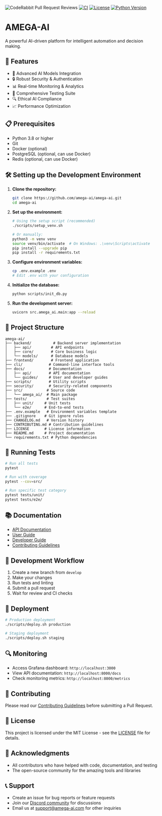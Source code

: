 ![CodeRabbit Pull Request Reviews](https://img.shields.io/coderabbit/prs/github/amega-ai/amega-ai?utm_source=oss&utm_medium=github&utm_campaign=amega-ai%2Famega-ai&labelColor=171717&color=FF570A&link=https%3A%2F%2Fcoderabbit.ai&label=CodeRabbit+Reviews)
[![CI](https://github.com/amega-ai/amega-ai/actions/workflows/ci.yml/badge.svg)](https://github.com/amega-ai/amega-ai/actions/workflows/ci.yml)
[![License](https://img.shields.io/badge/License-MIT-blue.svg)](LICENSE)
[![Python Version](https://img.shields.io/badge/python-3.8%2B-blue)](https://www.python.org/downloads/)

# AMEGA-AI

A powerful AI-driven platform for intelligent automation and decision making.

## 🚀 Features

- 🤖 Advanced AI Models Integration
- 🔒 Robust Security & Authentication
- 📊 Real-time Monitoring & Analytics
- 🧪 Comprehensive Testing Suite
- 🔍 Ethical AI Compliance
- 📈 Performance Optimization

## 📋 Prerequisites

- Python 3.8 or higher
- Git
- Docker (optional)
- PostgreSQL (optional, can use Docker)
- Redis (optional, can use Docker)

## 🛠️ Setting up the Development Environment

1. **Clone the repository:**
   ```bash
   git clone https://github.com/amega-ai/amega-ai.git
   cd amega-ai
   ```

2. **Set up the environment:**
   ```bash
   # Using the setup script (recommended)
   ./scripts/setup_venv.sh

   # Or manually:
   python3 -m venv venv
   source venv/bin/activate  # On Windows: .\venv\Scripts\activate
   pip install --upgrade pip
   pip install -r requirements.txt
   ```

3. **Configure environment variables:**
   ```bash
   cp .env.example .env
   # Edit .env with your configuration
   ```

4. **Initialize the database:**
   ```bash
   python scripts/init_db.py
   ```

5. **Run the development server:**
   ```bash
   uvicorn src.amega_ai.main:app --reload
   ```

## 📁 Project Structure

```
amega-ai/
├── backend/          # Backend server implementation
│   ├── api/         # API endpoints
│   ├── core/        # Core business logic
│   └── models/      # Database models
├── frontend/        # Frontend application
├── cli/            # Command-line interface tools
├── docs/           # Documentation
│   ├── api/        # API documentation
│   └── guides/     # User and developer guides
├── scripts/        # Utility scripts
├── security/       # Security-related components
├── src/           # Source code
│   └── amega_ai/  # Main package
├── tests/         # Test suites
│   ├── unit/     # Unit tests
│   └── e2e/      # End-to-end tests
├── .env.example   # Environment variables template
├── .gitignore    # Git ignore rules
├── CHANGELOG.md   # Version history
├── CONTRIBUTING.md # Contribution guidelines
├── LICENSE       # License information
├── README.md     # Project documentation
└── requirements.txt # Python dependencies
```

## 🧪 Running Tests

```bash
# Run all tests
pytest

# Run with coverage
pytest --cov=src/

# Run specific test category
pytest tests/unit/
pytest tests/e2e/
```

## 📚 Documentation

- [API Documentation](docs/api/README.md)
- [User Guide](docs/guides/user-guide.md)
- [Developer Guide](docs/guides/developer-guide.md)
- [Contributing Guidelines](CONTRIBUTING.md)

## 🔄 Development Workflow

1. Create a new branch from `develop`
2. Make your changes
3. Run tests and linting
4. Submit a pull request
5. Wait for review and CI checks

## 🚀 Deployment

```bash
# Production deployment
./scripts/deploy.sh production

# Staging deployment
./scripts/deploy.sh staging
```

## 🔍 Monitoring

- Access Grafana dashboard: `http://localhost:3000`
- View API documentation: `http://localhost:8000/docs`
- Check monitoring metrics: `http://localhost:8000/metrics`

## 🤝 Contributing

Please read our [Contributing Guidelines](CONTRIBUTING.md) before submitting a Pull Request.

## 📄 License

This project is licensed under the MIT License - see the [LICENSE](LICENSE) file for details.

## 🙏 Acknowledgments

- All contributors who have helped with code, documentation, and testing
- The open-source community for the amazing tools and libraries

## 📞 Support

- Create an issue for bug reports or feature requests
- Join our [Discord community](https://discord.gg/your-server) for discussions
- Email us at support@amega-ai.com for other inquiries


